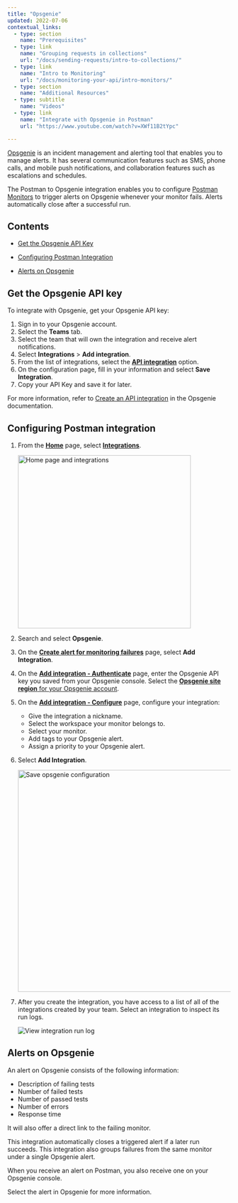 ```yaml
---
title: "Opsgenie"
updated: 2022-07-06
contextual_links:
  - type: section
    name: "Prerequisites"
  - type: link
    name: "Grouping requests in collections"
    url: "/docs/sending-requests/intro-to-collections/"
  - type: link
    name: "Intro to Monitoring"
    url: "/docs/monitoring-your-api/intro-monitors/"
  - type: section
    name: "Additional Resources"
  - type: subtitle
    name: "Videos"
  - type: link
    name: "Integrate with Opsgenie in Postman"
    url: "https://www.youtube.com/watch?v=XWf11B2tYpc"

---
```


[Opsgenie](https://www.atlassian.com/software/opsgenie) is an incident management and alerting tool that enables you to manage alerts. It has several communication features such as SMS, phone calls, and mobile push notifications, and collaboration features such as escalations and schedules.

The Postman to Opsgenie integration enables you to configure [Postman Monitors](/docs/monitoring-your-api/intro-monitors/) to trigger alerts on Opsgenie whenever your monitor fails. Alerts automatically close after a successful run.

## Contents

* [Get the Opsgenie API Key](#get-the-opsgenie-api-key)

* [Configuring Postman Integration](#configuring-postman-integration)

* [Alerts on Opsgenie](#alerts-on-opsgenie)

## Get the Opsgenie API key

To integrate with Opsgenie, get your Opsgenie API key:

1. Sign in to your Opsgenie account.
1. Select the **Teams** tab.
1. Select the team that will own the integration and receive alert notifications.
1. Select **Integrations** > **Add integration**.
1. From the list of integrations, select the [**API integration**](https://support.atlassian.com/opsgenie/docs/what-is-a-default-api-integration/) option.
1. On the configuration page, fill in your information and select **Save Integration**.
1. Copy your API Key and save it for later.

For more information, refer to [Create an API integration](https://support.atlassian.com/opsgenie/docs/create-a-default-api-integration/) in the Opsgenie documentation.

## Configuring Postman integration

1. From the **[Home](https://go.postman.co/home)** page, select **[Integrations](https://go.postman.co/integrations)**.

    <img alt="Home page and integrations" src="https://assets.postman.com/postman-docs/v10/home-integrations-v10.jpg" width="390px">

1. Search and select **Opsgenie**.

1. On the **[Create alert for monitoring failures](https://postman.postman.co/integrations/service/opsgenie/monitor_run_opsgenie)** page, select **Add Integration**.

1. On the **[Add integration - Authenticate](https://postman.postman.co/integrations/service/opsgenie/add/monitor_run_opsgenie)** page, enter the Opsgenie API key you saved from your Opsgenie console. Select the [**Opsgenie site region** for your Opsgenie account](https://support.atlassian.com/opsgenie/docs/opsgenie-data-residency/).

1. On the **[Add integration - Configure](https://postman.postman.co/integrations/service/opsgenie/add/monitor_run_opsgenie)** page, configure your integration:
    * Give the integration a nickname.
    * Select the workspace your monitor belongs to.
    * Select your monitor.
    * Add tags to your Opsgenie alert.
    * Assign a priority to your Opsgenie alert.

1. Select **Add Integration**.

    <img src="https://assets.postman.com/postman-docs/opsgenie-save-configuration-b.jpg" alt="Save opsgenie configuration" width="500px"/>

1. After you create the integration, you have access to a list of all of the integrations created by your team. Select an integration to inspect its run logs.

    ![View integration run log](https://assets.postman.com/postman-docs/opsgenie-run-logs.jpg)

## Alerts on Opsgenie

An alert on Opsgenie consists of the following information:

* Description of failing tests
* Number of failed tests
* Number of passed tests
* Number of errors
* Response time

It will also offer a direct link to the failing monitor.

This integration automatically closes a triggered alert if a later run succeeds. This integration also groups failures from the same monitor under a single Opsgenie alert.

When you receive an alert on Postman, you also receive one on your Opsgenie console.

Select the alert in Opsgenie for more information.
